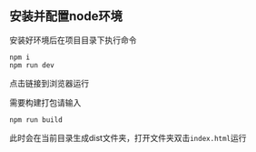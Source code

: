 ## 安装并配置node环境

安装好环境后在项目目录下执行命令

```
npm i
npm run dev
```

点击链接到浏览器运行

需要构建打包请输入

```
npm run build
```
此时会在当前目录生成dist文件夹，打开文件夹双击`index.html`运行